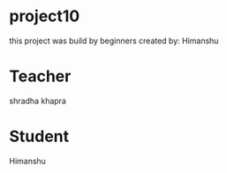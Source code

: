 # project10

this project was build by beginners
created by:
           Himanshu

# Teacher
shradha khapra

# Student
Himanshu